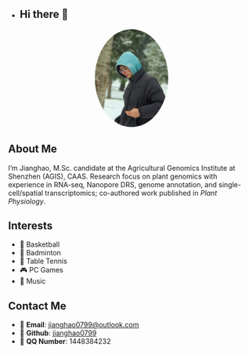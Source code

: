 - ## Hi there 👋

<div align="center">
  <img src="image/me.jpg" alt="jianghao" width="150" style="border-radius: 50%;" />
  <h3></h3>
</div>

  ## About Me

  I’m Jianghao, M.Sc. candidate at the Agricultural Genomics Institute at Shenzhen (AGIS), CAAS. Research focus on plant genomics with experience in RNA-seq, Nanopore DRS, genome annotation, and single-cell/spatial transcriptomics; co-authored work published in *Plant Physiology*.

  ## Interests

  - 🏀 Basketball  
  - 🏸 Badminton  
  - 🏓 Table Tennis  
  - 🎮 PC Games  
  - 🎵 Music  

  ## Contact Me

  - :email: **Email**: [jianghao0799@outlook.com](mailto:jianghao0799@outlook.com)  
  - :link: **Github**: [jianghao0799](https://github.com/jianghao0799)  
  - :penguin: **QQ Number**: 1448384232  